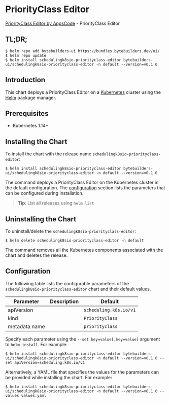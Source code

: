 # PriorityClass Editor

[PriorityClass Editor by AppsCode](https://byte.builders) - PriorityClass Editor

## TL;DR;

```console
$ helm repo add bytebuilders-ui https://bundles.bytebuilders.dev/ui/
$ helm repo update
$ helm install schedulingk8sio-priorityclass-editor bytebuilders-ui/schedulingk8sio-priorityclass-editor -n default --version=v0.1.0
```

## Introduction

This chart deploys a PriorityClass Editor on a [Kubernetes](http://kubernetes.io) cluster using the [Helm](https://helm.sh) package manager.

## Prerequisites

- Kubernetes 1.14+

## Installing the Chart

To install the chart with the release name `schedulingk8sio-priorityclass-editor`:

```console
$ helm install schedulingk8sio-priorityclass-editor bytebuilders-ui/schedulingk8sio-priorityclass-editor -n default --version=v0.1.0
```

The command deploys a PriorityClass Editor on the Kubernetes cluster in the default configuration. The [configuration](#configuration) section lists the parameters that can be configured during installation.

> **Tip**: List all releases using `helm list`

## Uninstalling the Chart

To uninstall/delete the `schedulingk8sio-priorityclass-editor`:

```console
$ helm delete schedulingk8sio-priorityclass-editor -n default
```

The command removes all the Kubernetes components associated with the chart and deletes the release.

## Configuration

The following table lists the configurable parameters of the `schedulingk8sio-priorityclass-editor` chart and their default values.

|   Parameter   | Description |        Default         |
|---------------|-------------|------------------------|
| apiVersion    |             | `scheduling.k8s.io/v1` |
| kind          |             | `PriorityClass`        |
| metadata.name |             | `priorityclass`        |


Specify each parameter using the `--set key=value[,key=value]` argument to `helm install`. For example:

```console
$ helm install schedulingk8sio-priorityclass-editor bytebuilders-ui/schedulingk8sio-priorityclass-editor -n default --version=v0.1.0 --set apiVersion=scheduling.k8s.io/v1
```

Alternatively, a YAML file that specifies the values for the parameters can be provided while
installing the chart. For example:

```console
$ helm install schedulingk8sio-priorityclass-editor bytebuilders-ui/schedulingk8sio-priorityclass-editor -n default --version=v0.1.0 --values values.yaml
```
